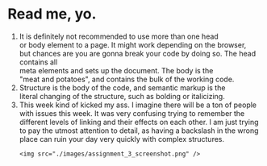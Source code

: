 <h1>Read me, yo.</h1>
  <ol>
    <li>It is definitely not recommended to use more than one head</br>
    or body element to a page. It might work depending on the browser,<br/> but chances are you
    are gonna break your code by doing so. The head contains all<br/>
    meta elements and sets up the document. The body is the <br/>
    "meat and potatoes", and contains the bulk of the working code.</li>
    <li> Structure is the body of the code, and semantic markup is the<br/>
    literal changing of the structure, such as bolding or italicizing.</li>
    <li> This week kind of kicked my ass. I imagine there will be a ton of people with issues this week. It was very confusing trying to remember the different levels of linking and their effects on each other. I am just trying to pay the utmost attention to detail, as having a backslash in the wrong place can ruin your day very quickly with complex structures.</li>

    <img src="./images/assignment_3_screenshot.png" />
